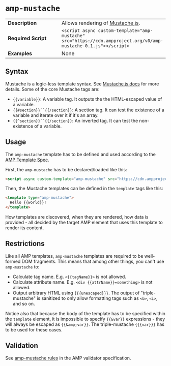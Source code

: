 <!---
Copyright 2015 The AMP HTML Authors. All Rights Reserved.

Licensed under the Apache License, Version 2.0 (the "License");
you may not use this file except in compliance with the License.
You may obtain a copy of the License at

      http://www.apache.org/licenses/LICENSE-2.0

Unless required by applicable law or agreed to in writing, software
distributed under the License is distributed on an "AS-IS" BASIS,
WITHOUT WARRANTIES OR CONDITIONS OF ANY KIND, either express or implied.
See the License for the specific language governing permissions and
limitations under the License.
-->

# <a name="amp-mustache"></a> `amp-mustache`

<table>
  <tr>
    <td width="40%"><strong>Description</strong></td>
    <td>Allows rendering of <a href="https://github.com/janl/mustache.js/">Mustache.js</a>.</td>
  </tr>
  <tr>
    <td width="40%"><strong>Required Script</strong></td>
    <td>
      <div>
        <code>&lt;script async custom-template="amp-mustache" src="https://cdn.ampproject.org/v0/amp-mustache-0.1.js">&lt;/script></code>
      </div>
    </td>
  </tr>
  <tr>
    <td width="40%"><strong>Examples</strong></td>
    <td>None</td>
  </tr>
</table>

## Syntax

Mustache is a logic-less template syntax. See [Mustache.js docs](https://github.com/janl/mustache.js/) for more details. Some of the core Mustache tags are:

- `{{variable}}`: A variable tag. It outputs the the HTML-escaped value of a variable.
- `{{#section}}``{{/section}}`: A section tag. It can test the existence of a variable and iterate over it if it's an array.
- `{{^section}}``{{/section}}`: An inverted tag. It can test the non-existence of a variable.

## Usage

The `amp-mustache` template has to be defined and used according to the
[AMP Template Spec](../../spec/amp-html-templates.md).

First, the `amp-mustache` has to be declared/loaded like this:

```html
<script async custom-template="amp-mustache" src="https://cdn.ampproject.org/v0/amp-mustache-0.1.js"></script>
```

Then, the Mustache templates can be defined in the `template` tags like this:

```html
<template type="amp-mustache">
  Hello {{world}}!
</template>
```

How templates are discovered, when they are rendered, how data is provided - all decided by the
target AMP element that uses this template to render its content.

## Restrictions

Like all AMP templates, `amp-mustache` templates are required to be well-formed DOM fragments. This means
that among other things, you can't use `amp-mustache` to:

- Calculate tag name. E.g. `<{{tagName}}>` is not allowed.
- Calculate attribute name. E.g. `<div {{attrName}}=something>` is not allowed.
- Output arbitrary HTML using `{{{unescaped}}}`. The output of "triple-mustache" is sanitized to only allow
formatting tags such as `<b>`, `<i>`, and so on.

Notice also that because the body of the template has to be specified within the `template` element, it is
impossible to specify `{{&var}}` expressions - they will always be escaped as `{{&amp;var}}`. The triple-mustache
`{{{var}}}` has to be used for these cases.

## Validation

See [amp-mustache rules](https://github.com/ampproject/amphtml/blob/master/extensions/amp-mustache/0.1/validator-amp-mustache.protoascii) in the AMP validator specification.

